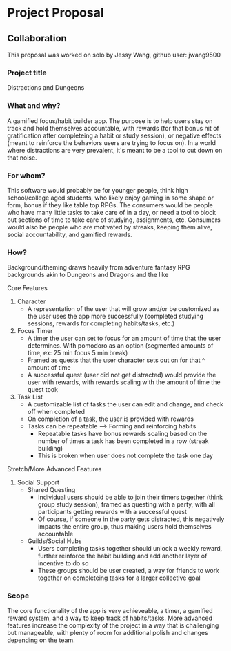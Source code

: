 # Project Proposal

## Collaboration

This proposal was worked on solo by Jessy Wang, github user: jwang9500

### Project title

Distractions and Dungeons

### What and why?

A gamified focus/habit builder app. The purpose is to help users stay on track and hold themselves accountable, with rewards (for that bonus hit of gratification after completeing a habit or study session), or negative effects (meant to reinforce the behaviors users are trying to focus on). In a world where distractions are very prevalent, it's meant to be a tool to cut down on that noise.

### For whom?

This software would probably be for younger people, think high school/college aged students, who likely enjoy gaming in some shape or form, bonus if they like table top RPGs. The consumers would be people who have many little tasks to take care of in a day, or need a tool to block out sections of time to take care of studying, assignments, etc. Consumers would also be people who are motivated by streaks, keeping them alive, social accountability, and gamified rewards.

### How?

Background/theming draws heavily from adventure fantasy RPG backgrounds akin to Dungeons and Dragons and the like

Core Features
1. Character
    - A representation of the user that will grow and/or be customized as the user uses the app more successfully (completed studying sessions, rewards for completing habits/tasks, etc.)
2. Focus Timer
    - A timer the user can set to focus for an amount of time that the user determines. With pomodoro as an option (segmented amounts of time, ex: 25 min focus 5 min break)
    - Framed as quests that the user character sets out on for that ^ amount of time
    - A successful quest (user did not get distracted) would provide the user with rewards, with rewards scaling with the amount of time the quest took
3. Task List
    - A customizable list of tasks the user can edit and change, and check off when completed
    - On completion of a task, the user is provided with rewards
    - Tasks can be repeatable --> Forming and reinforcing habits
        - Repeatable tasks have bonus rewards scaling based on the number of times a task has been completed in a row (streak building)
        - This is broken when user does not complete the task one day

Stretch/More Advanced Features
1. Social Support
    - Shared Questing
        - Individual users should be able to join their timers together (think group study session), framed as questing with a party, with all participants getting rewards with a successful quest
        - Of course, if someone in the party gets distracted, this negatively impacts the entire group, thus making users hold themselves accountable
    - Guilds/Social Hubs
        - Users completing tasks together should unlock a weekly reward, further reinforce the habit building and add another layer of incentive to do so
        - These groups should be user created, a way for friends to work together on completeing tasks for a larger collective goal

### Scope

The core functionality of the app is very achieveable, a timer, a gamified reward system, and a way to keep track of habits/tasks. More advanced features increase the complexity of the project in a way that is challenging but manageable, with plenty of room for additional polish and changes depending on the team.